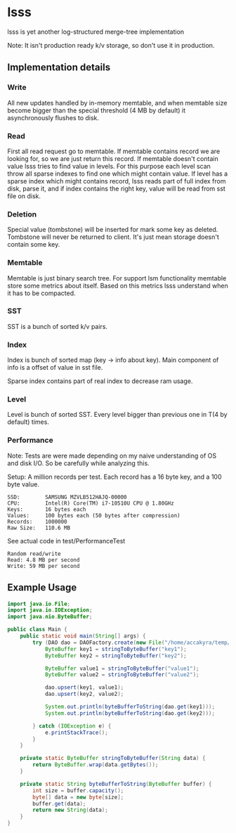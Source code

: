 # lsss

lsss is yet another log-structured merge-tree implementation

Note: It isn't production ready k/v storage, so don't use it in production.

## Implementation details 

### Write

All new updates handled by in-memory memtable, and when memtable size become bigger
than the special threshold (4 MB by default) it asynchronously flushes to disk.

### Read

First all read request go to memtable. If memtable contains record we are looking for,
so we are just return this record. If memtable doesn't contain value lsss tries to
find value in levels. For this purpose each level scan throw all sparse indexes to find one which might 
contain value. If level has a sparse index which might contains record, lsss reads part of full index from disk, 
parse it, and if index contains the right key, value will be read from sst file on disk.

### Deletion

Special value (tombstone) will be inserted for mark some key as deleted.
Tombstone will never be returned to client. It's just mean storage doesn't contain some key.

### Memtable

Memtable is just binary search tree. For support lsm functionality memtable store some metrics
about itself. Based on this metrics lsss understand when it has to be compacted.

### SST

SST is a bunch of sorted k/v pairs.

### Index

Index is bunch of sorted map (key -> info about key).
Main component of info is a offset of value in sst file.

Sparse index contains part of real index to decrease ram usage.

### Level

Level is bunch of sorted SST. Every level bigger than previous one in T(4 by default) times.

### Performance

Note: Tests are were made depending on my naive understanding of OS and disk I/O. So be carefully while analyzing this.

Setup:
A million records per test. Each record has a 16 byte key, and a 100 byte value. 
       
    SSD:        SAMSUNG MZVLB512HAJQ-00000
    CPU:        Intel(R) Core(TM) i7-10510U CPU @ 1.80GHz
    Keys:       16 bytes each
    Values:     100 bytes each (50 bytes after compression)
    Records:    1000000
    Raw Size:   110.6 MB

See actual code in test/PerformanceTest

    Random read/write
    Read: 4.8 MB per second
    Write: 59 MB per second

## Example Usage

```java
import java.io.File;
import java.io.IOException;
import java.nio.ByteBuffer;

public class Main {
    public static void main(String[] args) {
        try (DAO dao = DAOFactory.create(new File("/home/accakyra/temp/"))) {
            ByteBuffer key1 = stringToByteBuffer("key1");
            ByteBuffer key2 = stringToByteBuffer("key2");

            ByteBuffer value1 = stringToByteBuffer("value1");
            ByteBuffer value2 = stringToByteBuffer("value2");

            dao.upsert(key1, value1);
            dao.upsert(key2, value2);

            System.out.println(byteBufferToString(dao.get(key1)));
            System.out.println(byteBufferToString(dao.get(key2)));

        } catch (IOException e) {
            e.printStackTrace();
        }
    }

    private static ByteBuffer stringToByteBuffer(String data) {
        return ByteBuffer.wrap(data.getBytes());
    }

    private static String byteBufferToString(ByteBuffer buffer) {
        int size = buffer.capacity();
        byte[] data = new byte[size];
        buffer.get(data);
        return new String(data);
    }
}
```
